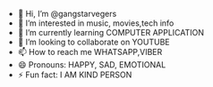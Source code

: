 - 👋 Hi, I’m @gangstarvegers
- 👀 I’m interested in music, movies,tech info
- 🌱 I’m currently learning COMPUTER APPLICATION
- 💞️ I’m looking to collaborate on YOUTUBE
- 📫 How to reach me  WHATSAPP,VIBER
- 😄 Pronouns: HAPPY, SAD, EMOTIONAL
- ⚡ Fun fact:  I AM KIND PERSON 

<!---
gangstarvegers/gangstarvegers is a ✨ special ✨ repository because its `README.md` (this file) appears on your GitHub profile.
You can click the Preview link to take a look at your changes.
--->
